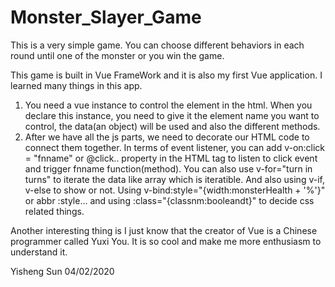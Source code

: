 # Monster_Slayer_Game
This is a very simple game. You can choose different behaviors in each round until one of the monster or you win the game.

This game is built in Vue FrameWork and it is also my first Vue application. I learned many things in this app.

1. You need a vue instance to control the element in the html. When you declare this instance, you need to give it the element 
name you want to control, the data(an object) will be used and also the different methods.
2. After we have all the js parts, we need to decorate our HTML code to connect them together. In terms of event listener, you
can add v-on:click = "fnname" or @click.. property in the HTML tag to listen to click event and trigger fnname function(method).
You can also use v-for="turn in turns" to iterate the data like array which is iteratible. And also using v-if, v-else to show or 
not. Using v-bind:style="{width:monsterHealth + '%'}" or abbr :style... and using :class="{classnm:booleandt}" to decide css related
things.

Another interesting thing is I just know that the creator of Vue is a Chinese programmer called Yuxi You. It is so cool and make
me more enthusiasm to understand it.

Yisheng Sun
04/02/2020
